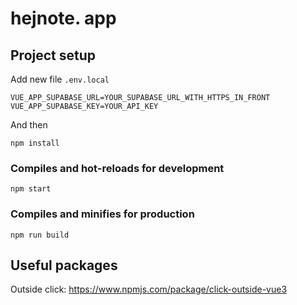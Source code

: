 # hejnote. app

## Project setup
Add new file `.env.local`
```
VUE_APP_SUPABASE_URL=YOUR_SUPABASE_URL_WITH_HTTPS_IN_FRONT
VUE_APP_SUPABASE_KEY=YOUR_API_KEY
```
And then
```
npm install
```

### Compiles and hot-reloads for development
```
npm start
```

### Compiles and minifies for production
```
npm run build
```

## Useful packages
Outside click: https://www.npmjs.com/package/click-outside-vue3